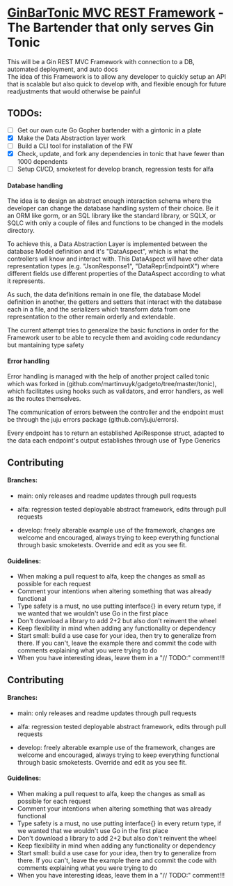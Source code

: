 # [GinBarTonic MVC REST Framework](https://github.com/martinvuyk/ginbartonic) - The Bartender that only serves Gin Tonic

This will be a Gin REST MVC Framework with connection to a DB, automated deployment, and auto docs<br />
The idea of this Framework is to allow any developer to quickly setup an API that is scalable but also quick to develop with, and flexible enough for future readjustments that would otherwise be painful

## TODOs:

<!-- - [ ] Stuff -->

- [ ] Get our own cute Go Gopher bartender with a gintonic in a plate
- [x] Make the Data Abstraction layer work
- [ ] Build a CLI tool for installation of the FW
- [x] Check, update, and fork any dependencies in tonic that have fewer than 1000 dependents
- [ ] Setup CI/CD, smoketest for develop branch, regression tests for alfa

#### Database handling

The idea is to design an abstract enough interaction schema where the developer can change the database handling system of their choice. Be it an ORM like gorm, or an SQL library like the standard library, or SQLX, or SQLC with only a couple of files and functions to be changed in the models directory.

To achieve this, a Data Abstraction Layer is implemented between the database Model definition and it's "DataAspect", which is what the controllers wll know and interact with. This DataAspect will have other data representation types (e.g. "JsonResponse1", "DataReprEndpointX") where different fields use different properties of the DataAspect according to what it represents.

As such, the data definitions remain in one file, the database Model definition in another, the getters and setters that interact with the database each in a file, and the serializers which transform data from one representation to the other remain orderly and extendable.

The current attempt tries to generalize the basic functions in order for the Framework user to be able to recycle them and avoiding code redundancy but mantaining type safety

#### Error handling

Error handling is managed with the help of another project called tonic which was forked in (github.com/martinvuyk/gadgeto/tree/master/tonic), which facilitates using hooks such as validators, and error handlers, as well as the routes themselves.

The communication of errors between the controller and the endpoint must be through the juju errors package (github.com/juju/errors).

Every endpoint has to return an established ApiResponse struct, adapted to the data each endpoint's output establishes through use of Type Generics

## Contributing

#### Branches:

- main: only releases and readme updates through pull requests

- alfa: regression tested deployable abstract framework, edits through pull requests

- develop: freely alterable example use of the framework, changes are welcome and encouraged, always trying to keep everything functional through basic smoketests. Override and edit as you see fit.

#### Guidelines:

- When making a pull request to alfa, keep the changes as small as possible for each request
- Comment your intentions when altering something that was already functional
- Type safety is a must, no use putting interface{} in every return type, if we wanted that we wouldn't use Go in the first place
- Don't download a library to add 2+2 but also don't reinvent the wheel
- Keep flexibility in mind when adding any functionality or dependency
- Start small: build a use case for your idea, then try to generalize from there. If you can't, leave the example there and commit the code with comments explaining what you were trying to do
- When you have interesting ideas, leave them in a "// TODO:" comment!!!

## Contributing

#### Branches:
- main: only releases and readme updates through pull requests

- alfa: regression tested deployable abstract framework, edits through pull requests

- develop: freely alterable example use of the framework, changes are welcome and encouraged, always trying to keep everything functional through basic smoketests. Override and edit as you see fit.

#### Guidelines:

- When making a pull request to alfa, keep the changes as small as possible for each request
- Comment your intentions when altering something that was already functional
- Type safety is a must, no use putting interface{} in every return type, if we wanted that we wouldn't use Go in the first place
- Don't download a library to add 2+2 but also don't reinvent the wheel
- Keep flexibility in mind when adding any functionality or dependency
- Start small: build a use case for your idea, then try to generalize from there. If you can't, leave the example there and commit the code with comments explaining what you were trying to do
- When you have interesting ideas, leave them in a "// TODO:" comment!!!
